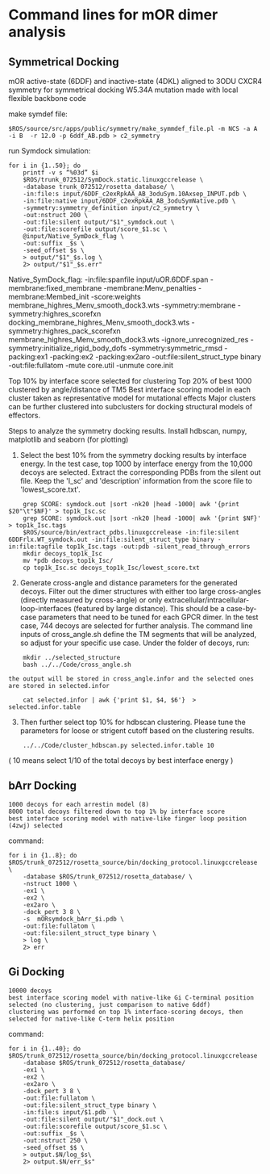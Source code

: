 # Command lines for mOR dimer analysis


## Symmetrical Docking
mOR active-state  (6DDF) and inactive-state (4DKL) aligned to 3ODU CXCR4 symmetry for symmetrical docking
W5.34A mutation made with local flexible backbone code

make symdef file:
```
$ROS/source/src/apps/public/symmetry/make_symmdef_file.pl -m NCS -a A -i B  -r 12.0 -p 6ddf_AB.pdb > c2_symmetry
```
run Symdock simulation:
```
for i in {1..50}; do
	printf -v s “%03d” $i
	$ROS/trunk_072512/SymDock.static.linuxgccrelease \
	-database trunk_072512/rosetta_database/ \
	-in:file:s input/6DDF_c2exRpkAA_AB_3oduSym.10Axsep_INPUT.pdb \
	-in:file:native input/6DDF_c2exRpkAA_AB_3oduSymNative.pdb \
	-symmetry:symmetry_definition input/c2_symmetry \
	-out:nstruct 200 \
	-out:file:silent output/"$1"_symdock.out \
	-out:file:scorefile output/score_$1.sc \
	@input/Native_SymDock_flag \
	-out:suffix _$s \
	-seed_offset $s \
	> output/"$1"_$s.log \
	2> output/"$1"_$s.err"
```

Native_SymDock_flag:
	-in:file:spanfile input/uOR.6DDF.span
	-membrane:fixed_membrane
	-membrane:Menv_penalties
	-membrane:Membed_init
	-score:weights membrane_highres_Menv_smooth_dock3.wts
	-symmetry:membrane
	-symmetry:highres_scorefxn docking_membrane_highres_Menv_smooth_dock3.wts
	-symmetry:highres_pack_scorefxn membrane_highres_Menv_smooth_dock3.wts
	-ignore_unrecognized_res
	-symmetry:initialize_rigid_body_dofs
	-symmetry:symmetric_rmsd
	-packing:ex1
	-packing:ex2
	-packing:ex2aro
	-out:file:silent_struct_type binary
	-out:file:fullatom
	-mute core.util
	-unmute core.init

Top 10% by interface score selected for clustering
Top 20% of best 1000 clustered by angle/distance of TM5
Best interface scoring model in each cluster taken as representative model for mutational effects
Major clusters can be further clustered into subclusters for docking structural models of effectors.

Steps to analyze the symmetry docking results.
Install hdbscan, numpy, matplotlib and seaborn (for plotting) 

1. Select the best 10% from the symmetry docking results by interface energy. In the test case, top 1000 by interface energy from the 10,000 decoys are selected.
	Extract the corresponding PDBs from the silent out file. 
	Keep the 'I_sc' and 'description' information from the score file to 'lowest_score.txt'.
```
	grep SCORE: symdock.out |sort -nk20 |head -1000| awk '{print $20"\t"$NF}' > top1k_Isc.sc
	grep SCORE: symdock.out |sort -nk20 |head -1000| awk '{print $NF}' > top1k_Isc.tags
	$ROS/source/bin/extract_pdbs.linuxgccrelease -in:file:silent 6DDFrlx.WT_symdock.out -in:file:silent_struct_type binary -in:file:tagfile top1k_Isc.tags -out:pdb -silent_read_through_errors
	mkdir decoys_top1k_Isc
	mv *pdb decoys_top1k_Isc/
	cp top1k_Isc.sc decoys_top1k_Isc/lowest_score.txt
```

2. Generate cross-angle and distance parameters for the generated decoys. Filter out the dimer structures with either too large cross-angles (directly measured by cross-angle) or only extracellular/intracellular-loop-interfaces (featured by large distance). This should be a case-by-case parameters that need to be tuned for each GPCR dimer. In the test case, 744 decoys are selected for further analysis. The command line inputs of cross_angle.sh define the TM segments that will be analyzed, so adjust for your specific use case.
	Under the folder of decoys, run:
```
	mkdir ../selected_structure
	bash ../../Code/cross_angle.sh
```
	the output will be stored in cross_angle.infor and the selected ones are stored in selected.infor
```
	cat selected.infor | awk {'print $1, $4, $6'}  > selected.infor.table
```

3. Then further select top 10% for hdbscan clustering. Please tune the parameters for loose or strigent cutoff based on the clustering results.

```
	../../Code/cluster_hdbscan.py selected.infor.table 10
```

( 10 means select 1/10 of the total decoys by best interface energy )

## bArr Docking
	1000 decoys for each arrestin model (8)
	8000 total decoys filtered down to top 1% by interface score
	best interface scoring model with native-like finger loop position (4zwj) selected

command:
```
for i in {1..8}; do
$ROS/trunk_072512/rosetta_source/bin/docking_protocol.linuxgccrelease \
	-database $ROS/trunk_072512/rosetta_database/ \
	-nstruct 1000 \
	-ex1 \
	-ex2 \
	-ex2aro \
	-dock_pert 3 8 \
	-s  mORsymdock_bArr_$i.pdb \
	-out:file:fullatom \
	-out:file:silent_struct_type binary \
	> log \
	2> err
```

## Gi Docking
	10000 decoys 
	best interface scoring model with native-like Gi C-terminal position selected (no clustering, just comparison to native 6ddf)
	clustering was performed on top 1% interface-scoring decoys, then selected for native-like C-term helix position

command:
```
for i in {1..40}; do	$ROS/trunk_072512/rosetta_source/bin/docking_protocol.linuxgccrelease
	-database $ROS/trunk_072512/rosetta_database/
	-ex1 \
	-ex2 \
	-ex2aro \
	-dock_pert 3 8 \
	-out:file:fullatom \
	-out:file:silent_struct_type binary \
	-in:file:s input/$1.pdb  \
	-out:file:silent output/"$1"_dock.out \
	-out:file:scorefile output/score_$1.sc \
	-out:suffix _$s \
	-out:nstruct 250 \
	-seed_offset $$ \
	> output.$N/log_$s\
	2> output.$N/err_$s"
```

